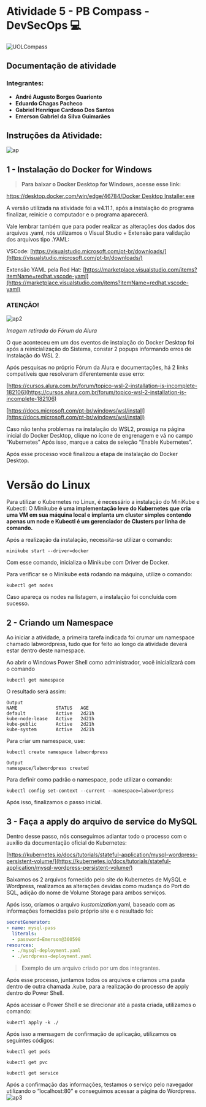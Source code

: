 # Atividade 5 - PB Compass - DevSecOps **💻**

![UOLCompass](https://user-images.githubusercontent.com/63206031/184054741-3c1f3e23-1595-43e8-bba8-46c76acb50fd.png)


## **Documentação de atividade**

### **Integrantes:**

- ****André Augusto Borges Guariento****
- ****Eduardo Chagas Pacheco****
- ****Gabriel Henrique Cardoso Dos Santos****
- **Emerson Gabriel da Silva Guimarães**

## Instruções da Atividade:

![ap](https://user-images.githubusercontent.com/63206031/184054831-cf7df894-b123-402d-a8fd-ec818a979051.jpeg)


## 1 - Instalação do Docker for Windows

> **Para baixar o Docker Desktop for Windows, acesse esse link:**
> 

[https://desktop.docker.com/win/edge/46784/Docker Desktop Installer.exe](https://desktop.docker.com/win/edge/46784/Docker%20Desktop%20Installer.exe)

A versão utilizada na atividade foi a v4.11.1, após a instalação do programa finalizar, reinicie o computador e o programa aparecerá. 

Vale lembrar também que para poder realizar as alterações dos dados dos arquivos .yaml, nós utilizamos o Visual Studio + Extensão para validação dos arquivos tipo .YAML:

VSCode: [https://visualstudio.microsoft.com/pt-br/downloads/](https://visualstudio.microsoft.com/pt-br/downloads/)

Extensão YAML pela Red Hat: [https://marketplace.visualstudio.com/items?itemName=redhat.vscode-yaml](https://marketplace.visualstudio.com/items?itemName=redhat.vscode-yaml) 

### ATENÇÃO!

![ap2](https://user-images.githubusercontent.com/63206031/184054886-04af0437-ce80-40b5-b577-3bcc785ae7d9.jpeg)

*Imagem retirada do Fórum da Alura*

O que aconteceu em um dos eventos de instalação do Docker Desktop foi após a reinicialização do Sistema, constar 2 popups informando erros de Instalação do WSL 2. 

Após pesquisas no próprio Fórum da Alura e documentações, há 2 links compatíveis que resolveram diferentemente esse erro: 

[https://cursos.alura.com.br/forum/topico-wsl-2-installation-is-incomplete-182106](https://cursos.alura.com.br/forum/topico-wsl-2-installation-is-incomplete-182106)

[https://docs.microsoft.com/pt-br/windows/wsl/install](https://docs.microsoft.com/pt-br/windows/wsl/install)

Caso não tenha problemas na instalação do WSL2, prossiga na página inicial do Docker Desktop, clique no ícone de engrenagem e vá no campo “Kubernetes” Após isso, marque a caixa de seleção “Enable Kubernetes”. 

Após esse processo você finalizou a etapa de instalação do Docker Desktop.

# Versão do Linux

Para utilizar o Kubernetes no Linux, é necessário a instalação do MiniKube e Kubectl: O Minikube **é uma implementação leve do Kubernetes que cria uma VM em sua máquina local e implanta um cluster simples contendo apenas um node e Kubectl é um gerenciador de Clusters por linha de comando.** 

Após a realização da instalação, necessita-se utilizar o comando:

```docker
minikube start --driver=docker

```

Com esse comando, inicializa o Minikube com Driver de Docker.

Para verificar se o Minikube está rodando na máquina, utilize o comando:

```docker
kubectl get nodes
```

Caso apareça os nodes na listagem, a instalação foi concluída com sucesso.

## 2 - Criando um Namespace

Ao iniciar a atividade, a primeira tarefa indicada foi crumar um namespace chamado labwordpress, tudo que for feito ao longo da atividade deverá estar dentro deste namespace. 

Ao abrir o Windows Power Shell como administrador, você inicializará com o comando 

```docker
kubectl get namespace
```

O resultado será assim:


```docker
Output
NAME              STATUS   AGE
default           Active   2d21h
kube-node-lease   Active   2d21h
kube-public       Active   2d21h
kube-system       Active   2d21h
```

Para criar um namespace, use:

```docker
kubectl create namespace labwordpress
```

```docker
Output
namespace/labwordpress created
```

Para definir como padrão o namespace, pode utilizar o comando:

```docker
kubectl config set-context --current --namespace=labwordpress
```

Após isso, finalizamos o passo inicial. 

## 3 - Faça a apply do arquivo de service do MySQL

Dentro desse passo, nós conseguimos adiantar todo o processo com o auxílio da documentação oficial do Kubernetes: 

[https://kubernetes.io/docs/tutorials/stateful-application/mysql-wordpress-persistent-volume/](https://kubernetes.io/docs/tutorials/stateful-application/mysql-wordpress-persistent-volume/)

Baixamos os 2 arquivos fornecido pelo site do Kubernetes de MySQL e Wordpress, realizamos as alterações devidas como mudança do Port do SQL, adição do nome de Volume Storage para ambos serviços. 

Após isso, criamos o arquivo *kustomization*.yaml, baseado com as informações fornecidas pelo próprio site e o resultado foi: 

```yaml
secretGenerator:
- name: mysql-pass
  literals:
  - password=Emerson@300598
resources:
  - ./mysql-deployment.yaml
  - ./wordpress-deployment.yaml
```

> Exemplo de um arquivo criado por um dos integrantes.
> 

Após esse processo, juntamos todos os arquivos e criamos uma pasta dentro de outra chamada .kube, para a realização do processo de apply dentro do Power Shell.

Após acessar o Power Shell e se direcionar até a pasta criada, utilizamos o comando:

```docker
kubectl apply -k ./
```

Após isso a mensagem de confirmação de aplicação, utilizamos os seguintes códigos:

```docker
kubectl get pods 
```

```docker
kubectl get pvc
```

```docker
kubectl get service
```

Após a confirmação das informações, testamos o serviço pelo navegador utilizando o “localhost:80” e conseguimos acessar a página do Wordpress. 
![ap3](https://user-images.githubusercontent.com/63206031/184055162-f906f13d-8088-4710-8dc8-396500eb68fb.jpeg)


